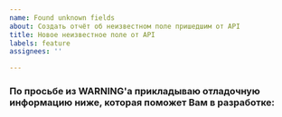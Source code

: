```yaml
---
name: Found unknown fields
about: Создать отчёт об неизвестном поле пришедшим от API
title: Новое неизвестное поле от API
labels: feature
assignees: ''

---
```


### По просьбе из WARNING'a прикладываю отладочную информацию ниже, которая поможет Вам в разработке:
